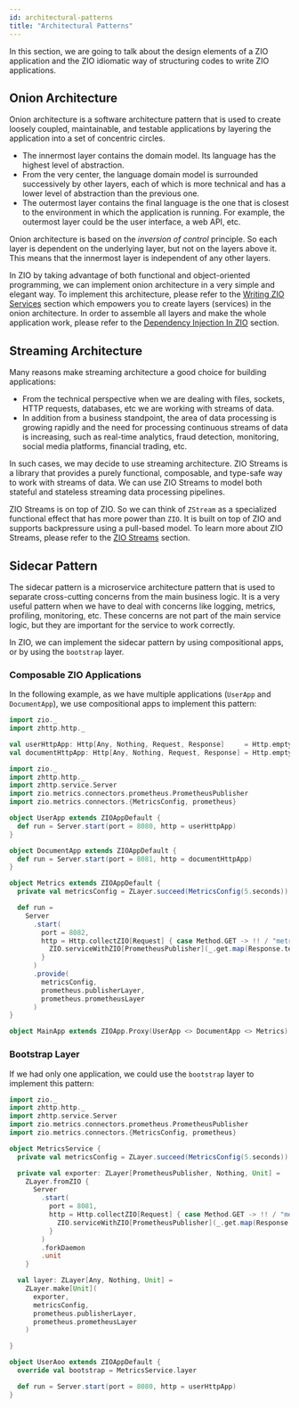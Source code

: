 ```yaml
---
id: architectural-patterns
title: "Architectural Patterns"
---
```


In this section, we are going to talk about the design elements of a ZIO application and the ZIO idiomatic way of structuring codes to write ZIO applications.

## Onion Architecture

Onion architecture is a software architecture pattern that is used to create loosely coupled, maintainable, and testable applications by layering the application into a set of concentric circles.

- The innermost layer contains the domain model. Its language has the highest level of abstraction.
- From the very center, the language domain model is surrounded successively by other layers, each of which is more technical and has a lower level of abstraction than the previous one.
- The outermost layer contains the final language is the one that is closest to the environment in which the application is running. For example, the outermost layer could be the user interface, a web API, etc.

Onion architecture is based on the _inversion of control_ principle. So each layer is dependent on the underlying layer, but not on the layers above it. This means that the innermost layer is independent of any other layers.

In ZIO by taking advantage of both functional and object-oriented programming, we can implement onion architecture in a very simple and elegant way. To implement this architecture, please refer to the [Writing ZIO Services](../service-pattern/index.md) section which empowers you to create layers (services) in the onion architecture. In order to assemble all layers and make the whole application work, please refer to the [Dependency Injection In ZIO](../di/index.md) section.

## Streaming Architecture

Many reasons make streaming architecture a good choice for building applications:

- From the technical perspective when we are dealing with files, sockets, HTTP requests, databases, etc we are working with streams of data.
- In addition from a business standpoint, the area of data processing is growing rapidly and the need for processing continuous streams of data is increasing, such as real-time analytics, fraud detection, monitoring, social media platforms, financial trading, etc.

In such cases, we may decide to use streaming architecture. ZIO Streams is a library that provides a purely functional, composable, and type-safe way to work with streams of data. We can use ZIO Streams to model both stateful and stateless streaming data processing pipelines.

ZIO Streams is on top of ZIO. So we can think of `ZStream` as a specialized functional effect that has more power than `ZIO`. It is built on top of ZIO and supports backpressure using a pull-based model. To learn more about ZIO Streams, please refer to the [ZIO Streams](../stream/index.md) section.

## Sidecar Pattern

The sidecar pattern is a microservice architecture pattern that is used to separate cross-cutting concerns from the main business logic. It is a very useful pattern when we have to deal with concerns like logging, metrics, profiling, monitoring, etc. These concerns are not part of the main service logic, but they are important for the service to work correctly.

In ZIO, we can implement the sidecar pattern by using compositional apps, or by using the `bootstrap` layer.

### Composable ZIO Applications

In the following example, as we have multiple applications (`UserApp` and `DocumentApp`), we use compositional apps to implement this pattern:

```scala mdoc:invisible
import zio._
import zhttp.http._

val userHttpApp: Http[Any, Nothing, Request, Response]     = Http.empty
val documentHttpApp: Http[Any, Nothing, Request, Response] = Http.empty
```

```scala mdoc:compile-only
import zio._
import zhttp.http._
import zhttp.service.Server
import zio.metrics.connectors.prometheus.PrometheusPublisher
import zio.metrics.connectors.{MetricsConfig, prometheus}

object UserApp extends ZIOAppDefault {
  def run = Server.start(port = 8080, http = userHttpApp)
}

object DocumentApp extends ZIOAppDefault {
  def run = Server.start(port = 8081, http = documentHttpApp)
}

object Metrics extends ZIOAppDefault {
  private val metricsConfig = ZLayer.succeed(MetricsConfig(5.seconds))

  def run =
    Server
      .start(
        port = 8082,
        http = Http.collectZIO[Request] { case Method.GET -> !! / "metrics" =>
          ZIO.serviceWithZIO[PrometheusPublisher](_.get.map(Response.text))
        }
      )
      .provide(
        metricsConfig,
        prometheus.publisherLayer,
        prometheus.prometheusLayer
      )
}

object MainApp extends ZIOApp.Proxy(UserApp <> DocumentApp <> Metrics)
```

### Bootstrap Layer

If we had only one application, we could use the `bootstrap` layer to implement this pattern:

```scala mdoc:compile-only
import zio._
import zhttp.http._
import zhttp.service.Server
import zio.metrics.connectors.prometheus.PrometheusPublisher
import zio.metrics.connectors.{MetricsConfig, prometheus}

object MetricsService {
  private val metricsConfig = ZLayer.succeed(MetricsConfig(5.seconds))

  private val exporter: ZLayer[PrometheusPublisher, Nothing, Unit] =
    ZLayer.fromZIO {
      Server
        .start(
          port = 8081,
          http = Http.collectZIO[Request] { case Method.GET -> !! / "metrics" =>
            ZIO.serviceWithZIO[PrometheusPublisher](_.get.map(Response.text))
          }
        )
        .forkDaemon
        .unit
    }

  val layer: ZLayer[Any, Nothing, Unit] =
    ZLayer.make[Unit](
      exporter,
      metricsConfig,
      prometheus.publisherLayer,
      prometheus.prometheusLayer
    )

}

object UserAoo extends ZIOAppDefault {
  override val bootstrap = MetricsService.layer

  def run = Server.start(port = 8080, http = userHttpApp)
}
```
